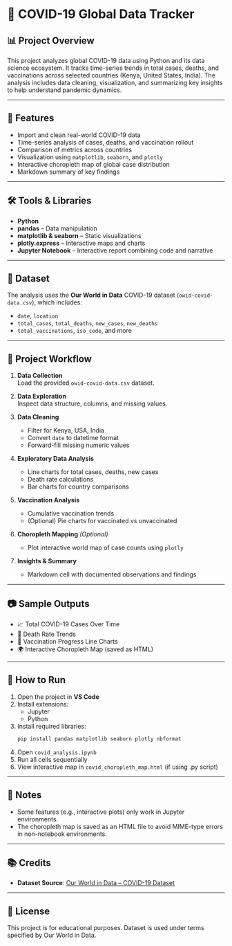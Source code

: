 # 🦠 COVID-19 Global Data Tracker

## 📊 Project Overview

This project analyzes global COVID-19 data using Python and its data science ecosystem. It tracks time-series trends in total cases, deaths, and vaccinations across selected countries (Kenya, United States, India). The analysis includes data cleaning, visualization, and summarizing key insights to help understand pandemic dynamics.

---

## 🧾 Features

- Import and clean real-world COVID-19 data
- Time-series analysis of cases, deaths, and vaccination rollout
- Comparison of metrics across countries
- Visualization using `matplotlib`, `seaborn`, and `plotly`
- Interactive choropleth map of global case distribution
- Markdown summary of key findings

---

## 🛠️ Tools & Libraries

- **Python**
- **pandas** – Data manipulation
- **matplotlib & seaborn** – Static visualizations
- **plotly.express** – Interactive maps and charts
- **Jupyter Notebook** – Interactive report combining code and narrative

---

## 📁 Dataset

The analysis uses the **Our World in Data** COVID-19 dataset (`owid-covid-data.csv`), which includes:

- `date`, `location`
- `total_cases`, `total_deaths`, `new_cases`, `new_deaths`
- `total_vaccinations`, `iso_code`, and more

---

## 📌 Project Workflow

1. **Data Collection**  
   Load the provided `owid-covid-data.csv` dataset.

2. **Data Exploration**  
   Inspect data structure, columns, and missing values.

3. **Data Cleaning**  
   - Filter for Kenya, USA, India  
   - Convert `date` to datetime format  
   - Forward-fill missing numeric values

4. **Exploratory Data Analysis**  
   - Line charts for total cases, deaths, new cases  
   - Death rate calculations  
   - Bar charts for country comparisons

5. **Vaccination Analysis**  
   - Cumulative vaccination trends  
   - (Optional) Pie charts for vaccinated vs unvaccinated

6. **Choropleth Mapping** *(Optional)*  
   - Plot interactive world map of case counts using `plotly`

7. **Insights & Summary**  
   - Markdown cell with documented observations and findings

---

## 📷 Sample Outputs

- 📈 Total COVID-19 Cases Over Time
- 🧮 Death Rate Trends
- 💉 Vaccination Progress Line Charts
- 🌍 Interactive Choropleth Map (saved as HTML)

---

## 🚀 How to Run

1. Open the project in **VS Code**
2. Install extensions:
   - Jupyter
   - Python
3. Install required libraries:
   ```bash
   pip install pandas matplotlib seaborn plotly nbformat 

4. Open `covid_analysis.ipynb`
5. Run all cells sequentially
6. View interactive map in `covid_choropleth_map.html` (if using .py script)

---

## 📌 Notes

* Some features (e.g., interactive plots) only work in Jupyter environments.
* The choropleth map is saved as an HTML file to avoid MIME-type errors in non-notebook environments.

---

## 📚 Credits

* **Dataset Source**: [Our World in Data – COVID-19 Dataset]([https://ourworldindata.org/coronavirus-source-data](https://www.kaggle.com/datasets/sandhyakrishnan02/latest-covid-19-dataset-worldwide))

---

## 📝 License

This project is for educational purposes. Dataset is used under terms specified by Our World in Data.

```
```
